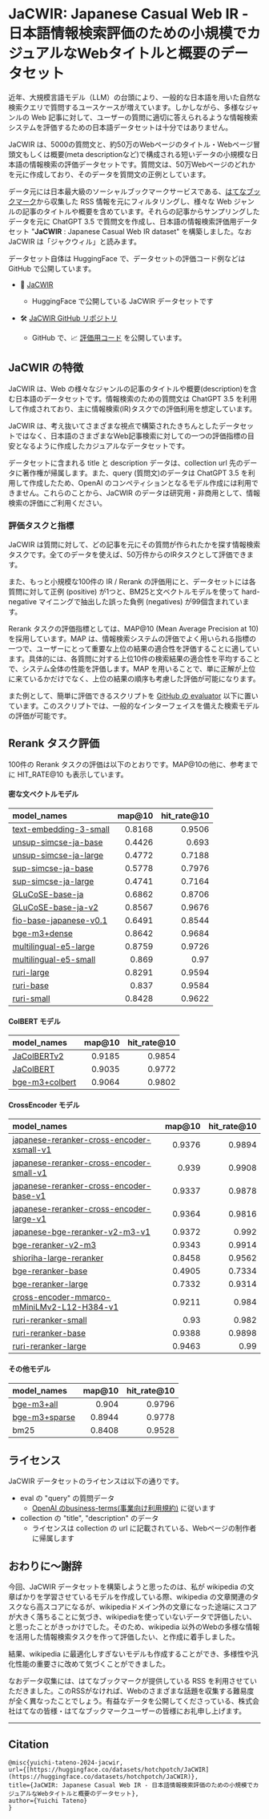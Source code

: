 
# JaCWIR: Japanese Casual Web IR - 日本語情報検索評価のための小規模でカジュアルなWebタイトルと概要のデータセット

近年、大規模言語モデル（LLM）の台頭により、一般的な日本語を用いた自然な検索クエリで質問するユースケースが増えています。しかしながら、多様なジャンルの Web 記事に対して、ユーザーの質問に適切に答えられるような情報検索システムを評価するための日本語データセットは十分ではありません。

JaCWIR は、5000の質問文と、約50万のWebページのタイトル・Webページ冒頭文もしくは概要(meta descriptionなど)で構成される短いデータの小規模な日本語の情報検索の評価データセットです。質問文は、50万Webページのどれかを元に作成しており、そのデータを質問文の正例としています。

データ元には日本最大級のソーシャルブックマークサービスである、[はてなブックマーク](https://b.hatena.ne.jp/)から収集した RSS 情報を元にフィルタリングし、様々な Web ジャンルの記事のタイトルや概要を含めています。それらの記事からサンプリングしたデータを元に ChatGPT 3.5 で質問文を作成し、日本語の情報検索評価用データセット "**JaCWIR** : Japanese Casual Web IR dataset" を構築しました。なお JaCWIR は「ジャクウィル」と読みます。

データセット自体は HuggingFace で、データセットの評価コード例などは GitHub で公開しています。

- 🤗 [JaCWIR](https://huggingface.co/datasets/hotchpotch/JaCWIR)
  - HuggingFace で公開している JaCWIR データセットです

- 🛠️ [JaCWIR GitHub リポジトリ](https://github.com/hotchpotch/JaCWIR/)
  - GitHub で、📈 [評価用コード](https://github.com/hotchpotch/JaCWIR/tree/main/evaluator) を公開しています。

## JaCWIR の特徴

JaCWIR は、Web の様々なジャンルの記事のタイトルや概要(description)を含む日本語のデータセットです。情報検索のための質問文は ChatGPT 3.5 を利用して作成されており、主に情報検索(IR)タスクでの評価利用を想定しています。

JaCWIR は、考え抜いてさまざまな視点で構築されたきちんとしたデータセットではなく、日本語のさまざまなWeb記事検索に対しての一つの評価指標の目安となるように作成したカジュアルなデータセットです。

データセットに含まれる title と description データは、collection url 先のデータに著作権が帰属します。また、query (質問文)のデータは ChatGPT 3.5 を利用して作成したため、OpenAI のコンペティションとなるモデル作成には利用できません。これらのことから、JaCWIR のデータは研究用・非商用として、情報検索の評価にご利用ください。

### 評価タスクと指標

JaCWIR は質問に対して、どの記事を元にその質問が作られたかを探す情報検索タスクです。全てのデータを使えば、50万件からのIRタスクとして評価できます。

また、もっと小規模な100件の IR / Rerank の評価用にと、データセットには各質問に対して正例 (positive) が1つと、BM25と文ベクトルモデルを使って hard-negative マイニングで抽出した誤った負例 (negatives) が99個含まれています。

Rerank タスクの評価指標としては、MAP@10 (Mean Average Precision at 10) を採用しています。MAP は、情報検索システムの評価でよく用いられる指標の一つで、ユーザーにとって重要な上位の結果の適合性を評価することに適しています。具体的には、各質問に対する上位10件の検索結果の適合性を平均することで、システム全体の性能を評価します。MAP を用いることで、単に正解が上位に来ているかだけでなく、上位の結果の順序も考慮した評価が可能になります。

また例として、簡単に評価できるスクリプトを [GitHub の evaluator]([https://github.com/hotchpotch/JaCWIR/tree/main/evaluator](https://github.com/hotchpotch/JaCWIR/tree/main/evaluator)) 以下に置いています。このスクリプトでは、一般的なインターフェイスを備えた検索モデルの評価が可能です。

## Rerank タスク評価

100件の Rerank タスクの評価は以下のとおりです。MAP@10の他に、参考までに HIT_RATE@10 も表示しています。

#### 密な文ベクトルモデル

| model_names                                                                     | map@10 | hit_rate@10 |
| :------------------------------------------------------------------------------ | -----: | ----------: |
| [text-embedding-3-small](https://platform.openai.com/docs/guides/embeddings)    | 0.8168 |      0.9506 |
| [unsup-simcse-ja-base](https://huggingface.co/cl-nagoya/unsup-simcse-ja-base)   | 0.4426 |       0.693 |
| [unsup-simcse-ja-large](https://huggingface.co/cl-nagoya/unsup-simcse-ja-large) | 0.4772 |      0.7188 |
| [sup-simcse-ja-base](https://huggingface.co/cl-nagoya/sup-simcse-ja-base)       | 0.5778 |      0.7976 |
| [sup-simcse-ja-large](https://huggingface.co/cl-nagoya/sup-simcse-ja-large)     | 0.4741 |      0.7164 |
| [GLuCoSE-base-ja](https://huggingface.co/pkshatech/GLuCoSE-base-ja)             | 0.6862 |      0.8706 |
| [GLuCoSE-base-ja-v2](https://huggingface.co/pkshatech/GLuCoSE-base-ja-v2)   |   0.8567 |        0.9676 |
| [fio-base-japanese-v0.1](https://huggingface.co/bclavie/fio-base-japanese-v0.1) | 0.6491 |      0.8544 |
| [bge-m3+dense](https://huggingface.co/BAAI/bge-m3)                              | 0.8642 |      0.9684 |
| [multilingual-e5-large](https://huggingface.co/intfloat/multilingual-e5-large)  | 0.8759 |      0.9726 |
| [multilingual-e5-small](https://huggingface.co/intfloat/multilingual-e5-small)  |  0.869 |        0.97 |
| [ruri-large](https://huggingface.co/cl-nagoya/ruri-large)                   |   0.8291 |        0.9594 |
| [ruri-base](https://huggingface.co/cl-nagoya/ruri-base)                     |   0.837  |        0.9584 |
| [ruri-small](https://huggingface.co/cl-nagoya/ruri-small)                   |   0.8428 |        0.9622 |


#### ColBERT モデル

| model_names                                               | map@10 | hit_rate@10 |
| :-------------------------------------------------------- | -----: | ----------: |
| [JaColBERTv2](https://huggingface.co/bclavie/JaColBERTv2) | 0.9185 |      0.9854 |
| [JaColBERT](https://huggingface.co/bclavie/JaColBERT)     | 0.9035 |      0.9772 |
| [bge-m3+colbert](https://huggingface.co/BAAI/bge-m3)      | 0.9064 |      0.9802 |

#### CrossEncoder モデル

| model_names                                                                                                              | map@10 | hit_rate@10 |
| :----------------------------------------------------------------------------------------------------------------------- | -----: | ----------: |
| [japanese-reranker-cross-encoder-xsmall-v1](https://huggingface.co/hotchpotch/japanese-reranker-cross-encoder-xsmall-v1) | 0.9376 |      0.9894 |
| [japanese-reranker-cross-encoder-small-v1](https://huggingface.co/hotchpotch/japanese-reranker-cross-encoder-small-v1)   |  0.939 |      0.9908 |
| [japanese-reranker-cross-encoder-base-v1](https://huggingface.co/hotchpotch/japanese-reranker-cross-encoder-base-v1)     | 0.9337 |      0.9878 |
| [japanese-reranker-cross-encoder-large-v1](https://huggingface.co/hotchpotch/japanese-reranker-cross-encoder-large-v1)   | 0.9364 |      0.9816 |
| [japanese-bge-reranker-v2-m3-v1](https://huggingface.co/hotchpotch/japanese-bge-reranker-v2-m3-v1)                       | 0.9372 |       0.992 |
| [bge-reranker-v2-m3](https://huggingface.co/BAAI/bge-reranker-v2-m3)                                                     | 0.9343 |      0.9914 |
| [shioriha-large-reranker](https://huggingface.co/cl-nagoya/shioriha-large-reranker)                                      | 0.8458 |      0.9562 |
| [bge-reranker-base](https://huggingface.co/BAAI/bge-reranker-base)                                                       | 0.4905 |      0.7334 |
| [bge-reranker-large](https://huggingface.co/BAAI/bge-reranker-large)                                                     | 0.7332 |      0.9314 |
| [cross-encoder-mmarco-mMiniLMv2-L12-H384-v1](https://huggingface.co/corrius/cross-encoder-mmarco-mMiniLMv2-L12-H384-v1)  | 0.9211 |       0.984 |
| [ruri-reranker-small](https://huggingface.co/cl-nagoya/ruri-small　cl-nagoya/ruri-reranker-small) |   0.93   |        0.982  |
| [ruri-reranker-base](https://huggingface.co/cl-nagoya/ruri-reranker-base)                         |   0.9388 |        0.9898 |
| [ruri-reranker-large](https://huggingface.co/cl-nagoya/ruri-reranker-large)                       |   0.9463 |        0.99   |


#### その他モデル

| model_names                                         | map@10 | hit_rate@10 |
| :-------------------------------------------------- | -----: | ----------: |
| [bge-m3+all](https://huggingface.co/BAAI/bge-m3)    |  0.904 |      0.9796 |
| [bge-m3+sparse](https://huggingface.co/BAAI/bge-m3) | 0.8944 |      0.9778 |
| bm25                                                | 0.8408 |      0.9528 |

## ライセンス

JaCWIR データセットのライセンスは以下の通りです。

- eval の "query" の質問データ
	- [OpenAI のbusiness-terms(事業向け利用規約)]([https://openai.com/policies/business-terms](https://openai.com/policies/business-terms)) に従います
- collection の "title", "description" のデータ
	- ライセンスは collection の url に記載されている、Webページの制作者に帰属します

## おわりに〜謝辞

今回、JaCWIR データセットを構築しようと思ったのは、私が wikipedia の文章ばかりを学習させているモデルを作成している際、wikipedia の文章関連のタスクなら高スコアになるが、wikipediaドメイン外の文章になった途端にスコアが大きく落ちることに気づき、wikipediaを使っていないデータで評価したい、と思ったことがきっかけでした。そのため、wikipedia 以外のWebの多様な情報を活用した情報検索タスクを作って評価したい、と作成に着手しました。

結果、wikipedia に最適化しすぎないモデルも作成することができ、多様性や汎化性能の重要さに改めて気づくことができました。

なおデータ収集には、はてなブックマークが提供している RSS を利用させていただきました。このRSSがなければ、Webのさまざまな話題を収集する難易度が全く異なったことでしょう。有益なデータを公開してくださっている、株式会社はてなの皆様・はてなブックマークユーザーの皆様にお礼申し上げます。

---

## Citation

```
@misc{yuichi-tateno-2024-jacwir,
url={[https://huggingface.co/datasets/hotchpotch/JaCWIR](https://huggingface.co/datasets/hotchpotch/JaCWIR)},
title={JaCWIR: Japanese Casual Web IR - 日本語情報検索評価のための小規模でカジュアルなWebタイトルと概要のデータセット},
author={Yuichi Tateno}
}
```


